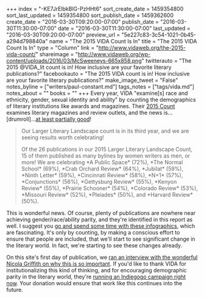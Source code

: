 +++
index = "-KE7JrElbkBlG-PzHHt6"
sort_create_date = 1459354800
sort_last_updated = 1459354800
sort_publish_date = 1459362600
create_date = "2016-03-30T09:20:00-07:00"
publish_date = "2016-03-30T11:30:00-07:00"
date = "2016-03-30T11:30:00-07:00"
last_updated = "2016-03-30T09:20:00-07:00"
preview_url = "5e227c83-3c54-1021-0b45-a294d798840a"
name = "The 2015 VIDA Count Is In"
title = "The 2015 VIDA Count Is In"
type = "Column"
link = "http://www.vidaweb.org/the-2015-vida-count/"
shareimage = "http://www.vidaweb.org/wp-content/uploads/2016/03/McSweeneys-665x858.png"
twitterauto = "The 2015 @VIDA_lit count is in! How inclusive are your favorite literary publications?"
facebookauto = "The 2015 VIDA count is in! How inclusive are your favorite literary publications?"
make_image_tweet = "False"
notes_byline = ["writers/paul-constant.md"]
tags_notes = ["tags/vida.md"]
notes_about = ""
books = ""
+++
Every year, VIDA "examine[s] race and ethnicity, gender, sexual identity and ability" by counting the demographics of literary institutions like awards and magazines. Their [2015 Count](http://www.vidaweb.org/the-2015-vida-count/) examines literary magazines and review outlets, and the news is...[drumroll]...[at least partially good](http://www.vidaweb.org/the-2015-vida-count/)!

<blockquote><p>Our Larger Literary Landscape count is in its third year, and we are seeing results worth celebrating!</p>

<p>Of the 26 publications in our 2015 Larger Literary Landscape Count, 15 of them published as many bylines by women writers as men, or more! We are celebrating *A Public Space* (72%), *The Normal School* (69%), *Crab Orchard Review* (64%), *Jubilat* (59%), *Ninth Letter* (59%), *Cincinnati Review* (58%), *N+1* (57%), *Conjunctions* (56%), *Gettysburg Review* (55%), *Kenyon Review* (55%), *Prairie Schooner* (54%), *Colorado Review* (53%), *Missouri Review* (52%), *Pleiades* (50%), and *Harvard Review* (50%).</p></blockquote>

This is wonderful news. Of course, plenty of publications are nowhere near achieving gender/race/ability parity, and they're identified in this report as well. I suggest you [go and spend some time with these infographics](http://www.vidaweb.org/the-2015-vida-count/), which are fascinating. It's only by counting, by making a conscious effort to ensure that people are included, that we'll start to see significant change in the literary world. In fact, we're starting to see these changes already.

On this site's first day of publication, we [ran an interview with the wonderful Nicola Griffith on why this is so important](http://seattlereviewofbooks.com/notes/2015/07/27/talking-with-nicola-griffith-about-the-importance-of-counting-womens-stories/). If you'd like to thank VIDA for institutionalizing this kind of thinking, and for encouraging demographic parity in the literary world, they're [running an Indiegogo campaign right now](https://www.generosity.com/fundraising/fund-vida-s-present-and-future). Your donation would ensure that work like this continues into the future.